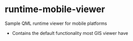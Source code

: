 runtime-mobile-viewer
=====================

Sample QML runtime viewer for mobile platforms

* Contains the default functionality most GIS viewer have
